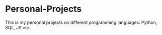 # Personal-Projects
This is my personal projects on different programming languages: Python, SQL, JS etc.
